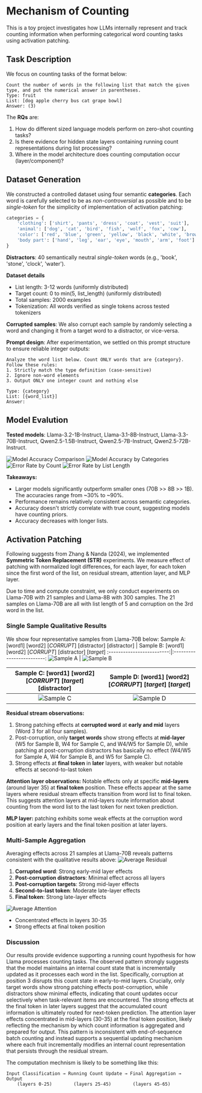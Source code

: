 # Mechanism of Counting

This is a toy project investigates how LLMs internally represent and track counting information when performing categorical word counting tasks using activation patching.

## Task Description
We focus on counting tasks of the format below:
```
Count the number of words in the following list that match the given type, and put the numerical answer in parentheses.
Type: fruit
List: [dog apple cherry bus cat grape bowl]
Answer: (3)
```
The **RQs** are:
1. How do different sized language models perform on zero-shot counting tasks?
2. Is there evidence for hidden state layers containing running count representations during list processing?
3. Where in the model architecture does counting computation occur (layer/component)?

## Dataset Generation
We constructed a controlled dataset using four semantic **categories**. Each word is carefully selected to be as *non-controversial* as possible and to be *single-token* for the simplicity of implementation of activation patching:

```python
categories = {
    'clothing': ['shirt', 'pants', 'dress', 'coat', 'vest', 'suit'],
    'animal': ['dog', 'cat', 'bird', 'fish', 'wolf', 'fox', 'cow'],
    'color': ['red', 'blue', 'green', 'yellow', 'black', 'white', 'brown'],
    'body part': ['hand', 'leg', 'ear', 'eye', 'mouth', 'arm', 'foot']
}
```
**Distractors**: 40 semantically neutral *single-token* words (e.g., 'book', 'stone', 'clock', 'water'). 

**Dataset details**
- List length: 3-12 words (uniformly distributed)
- Target count: 0 to min(5, list_length) (uniformly distributed)
- Total samples: 2000 examples
- Tokenization: All words verified as single tokens across tested tokenizers

**Corrupted samples**: We also corrupt each sample by randomly selecting a word and changing it from a target word to a distractor, or vice-versa.

**Prompt design**: After experimentation, we settled on this prompt structure to ensure reliable integer outputs:
```
Analyze the word list below. Count ONLY words that are {category}.
Follow these rules:
1. Strictly match the type definition (case-sensitive)
2. Ignore non-word elements
3. Output ONLY one integer count and nothing else

Type: {category}
List: [{word_list}]
Answer:
```
## Model Evalution
**Tested models**: Llama-3.2-1B-Instruct, Llama-3.1-8B-Instruct, Llama-3.3-70B-Instruct, Qwen2.5-1.5B-Instruct, Qwen2.5-7B-Instruct, Qwen2.5-72B-Instruct.

![Model Accuracy Comparison](figs/model_accuracy_comparison.png)
![Model Accuracy by Categories](figs/accuracy_by_categories.png)
![Error Rate by Count](figs/error_rate_by_count.png)
![Error Rate by List Length](figs/error_rate_by_list_length.png)

**Takeaways:**
- Larger models significantly outperform smaller ones (70B >> 8B >> 1B). The accuracies range from ~30% to ~90%.
- Performance remains relatively consistent across semantic categories.
- Accuracy doesn't strictly correlate with true count, suggesting models have counting priors.
- Accuracy decreases with longer lists.

## Activation Patching

Following suggests from Zhang & Nanda (2024), we implemented **Symmetric Token Replacement (STR)** experiments. We measure effect of patching with normalized logit differences, for each layer, for each token since the first word of the list, on residual stream, attention layer, and MLP layer. 

Due to time and compute constraint, we only conduct experiments on Llama-70B with 21 samples and Llama-8B with 300 samples. The 21 samples on Llama-70B are all with list length of 5 and corruption on the 3rd word in the list. 

### Single Sample Qualitative Results
We show four representative samples from Llama-70B below:
Sample A: [word1] [word2] [*CORRUPT*] [distractor] [distractor] |  Sample B: [word1] [word2] [*CORRUPT*] [distractor] [*target*]
:-------------------------:|:-------------------------:
![Sample A](figs/single_sample_heatmap_vertical_test_001127.png)  |  ![Sample B](figs/single_sample_heatmap_vertical_test_001603.png)

Sample C: [word1] [word2] [*CORRUPT*] [*target*] [distractor] |  Sample D: [word1] [word2] [*CORRUPT*] [*target*] [*target*]
:-------------------------:|:-------------------------:
![Sample C](figs/single_sample_heatmap_vertical_test_001145.png)  |  ![Sample D](figs/single_sample_heatmap_vertical_test_000129.png)

**Residual stream observations:**
1. Strong patching effects at **corrupted word** at **early and mid** layers (Word 3 for all four samples).
2. Post-corruption, only **target words** show strong effects at **mid-layer** (W5 for Sample B, W4 for Sample C, and W4/W5 for Sample D), while patching at post-corruption distractors has basically no effect (W4/W5 for Sample A, W4 for Sample B, and W5 for Sample C).
3. Strong effects at **final token** in **later** layers, with weaker but notable effects at second-to-last token

**Attention layer observations:**
Notable effects only at specific **mid-layers** (around layer 35) at **final token** position. These effects appear at the same layers where residual stream effects transition from word list to final token. This suggests attention layers at mid-layers route information about counting from the word list to the last token for next token prediction.

**MLP layer:** patching exhibits some weak effects at the corruption word position at early layers and the final token position at later layers.

### Multi-Sample Aggregation
Averaging effects across 21 samples at Llama-70B reveals patterns consistent with the qualitative results above:
![Average Residual](figs/average_residual.png)

1. **Corrupted word**: Strong early-mid layer effects 
2. **Post-corruption distractors**: Minimal effect across all layers
3. **Post-corruption targets**: Strong mid-layer effects
4. **Second-to-last token**: Moderate late-layer effects 
5. **Final token**: Strong late-layer effects 

![Average Attention](figs/average_attn.png)
- Concentrated effects in layers 30-35
- Strong effects at final token position

### Discussion

Our results provide evidence supporting a running count hypothesis for how Llama processes counting tasks. The observed pattern strongly suggests that the model maintains an internal count state that is incrementally updated as it processes each word in the list. Specifically, corruption at position 3 disrupts this count state in early-to-mid layers. Crucially, only target words show strong patching effects post-corruption, while distractors show minimal effects, indicating that count updates occur selectively when task-relevant items are encountered. The strong effects at the final token in later layers suggest that the accumulated count information is ultimately routed for next-token prediction. The attention layer effects concentrated in mid-layers (30-35) at the final token position, likely reflecting the mechanism by which count information is aggregated and prepared for output. This pattern is inconsistent with end-of-sequence batch counting and instead supports a sequential updating mechanism where each fruit incrementally modifies an internal count representation that persists through the residual stream.

The computation mechnism is likely to be something like this:
```
Input Classification → Running Count Update → Final Aggregation → Output
    (layers 0-25)        (layers 25-45)        (layers 45-65)
```
